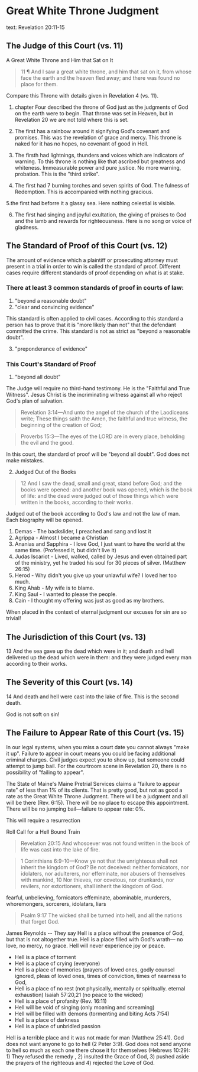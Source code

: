 # Great White Throne Judgment

text: Revelation 20:11-15

## The Judge of this Court (vs. 11)

A Great White Throne and Him that Sat on It

> 11 ¶ And I saw a great white throne, and him that sat on it, from whose face the earth and the heaven fled away; and there was found no place for them.

Compare this Throne with details given in Revelation 4 (vs. 11). 
1. chapter Four described the throne of God just as the judgments of God on the earth were to begin. That throne was set in Heaven, but in Revelation 20 we are not told where this is set.

2. The first has a rainbow around it signifying God's covenant and promises. This was the revelation of grace and mercy. This throne is naked for it has no hopes, no covenant of good in Hell.

3. The firsth had lightnings, thunders and voices which are indicators of warning. To this throne is nothing like that ascribed but greatness and whiteness. Immeasurable power and pure justice. No more warning, probation. This is the "third strike".

4. The first had 7 burning torches and seven spirits of God. The fulness of Redemption. This is accompanied with nothing gracious.

5.the first had beforre it a glassy sea. Here nothing celestial is visible.

6. The first had singing and joyful exultation, the giving of praises to God and the lamb and rewards for righteousness. Here is no song or voice of gladness. 
  
## The Standard of Proof of this Court (vs. 12)

The amount of evidence which a plaintiff or prosecuting attorney must present in a trial in order to win is called the standard of proof. Different cases require different standards of proof depending on what is at stake. 

### There at least 3 common standards of proof in courts of law: 

1. "beyond a reasonable doubt"
2. "clear and convincing evidence"

This standard is often applied to civil cases. According to this standard a person has to prove that it is "more likely than not" that the defendant committed the crime. This standard is not as strict as "beyond a reasonable doubt".

3. "preponderance of evidence"

### This Court's Standard of Proof

1. "beyond all doubt"

The Judge will require no third-hand testimony. He is the "Faithful and True Witness". Jesus Christ is the incriminating witness against all who reject God's plan of salvation.

> Revelation 3:14&mdash;And unto the angel of the church of the Laodiceans write; These things saith the Amen, the faithful and true witness, the beginning of the creation of God; 

<!-- -->

> Proverbs 15:3&mdash;The eyes of the LORD are in every place, beholding the evil and the good.

In this court, the standard of proof will be "beyond all doubt". God does not make mistakes.

2. Judged Out of the Books 

> 12 And I saw the dead, small and great, stand before God; and the books were opened: and another book was opened, which is the book of life: and the dead were judged out of those things which were written in the books, according to their works.

Judged out of the book according to God's law and not the law of man. Each biography will be opened.

1. Demas - The backslider, I preached and sang and lost it
2. Agrippa - Almost I became a Christian
2. Ananias and Sapphira - I love God, I just want to have the world at the same time. (Professed it, but didn't live it)
2. Judas Iscariot - Lived, walked, called by Jesus and even obtained part of the ministry, yet he traded his soul for 30 pieces of silver. (Matthew 26:15)
3. Herod - Why didn't you give up your unlawful wife? I loved her too much.
4. King Ahab - My wife is to blame. 
5. King Saul - I wanted to please the people.
6. Cain - I thought my offering was just as good as my brothers.

When placed in the context of eternal judgment our excuses for sin are so trivial!

## The Jurisdiction of this Court (vs. 13)
13 And the sea gave up the dead which were in it; and death and hell delivered up the dead which were in them: and they were judged every man according to their works.


## The Severity of this Court (vs. 14)
14 And death and hell were cast into the lake of fire. This is the second death.

God is not soft on sin!

## The Failure to Appear Rate of this Court (vs. 15)

In our legal systems, when you miss a court date you cannot always "make it up". Failure to appear in court means you could be facing additional criminal charges. Civil judges expect you to show up, but someone could attempt to jump bail. For the courtroom scene in Revelation 20, there is no possibility of "failing to appear".

The State of Maine's Maine Pretrial Services claims a "failure to appear rate" of less than 1% of its clients. That is pretty good, but not as good a rate as the Great White Throne Judgment. There will be a judgment and all will be there (Rev. 6:15). There will be no place to escape this appointment. There will be no jumping bail&mdash;failure to appear rate: 0%.

This will require a resurrection

Roll Call for a Hell Bound Train 

> Revelation 20:15 And whosoever was not found written in the book of life was cast into the lake of fire.

<!-- -->

>1 Corinthians 6:9-10&mdash;Know ye not that the unrighteous shall not inherit the kingdom of God? Be not deceived: neither fornicators, nor idolaters, nor adulterers, nor effeminate, nor abusers of themselves with mankind, 10 Nor thieves, nor covetous, nor drunkards, nor revilers, nor extortioners, shall inherit the kingdom of God.

fearful, unbelieving, fornicators effeminate, abominable, murderers, whoremongers, sorcerers, idolatars, liars

> Psalm 9:17 The wicked shall be turned into hell, and all the nations that forget God.

James Reynolds -- They say Hell is a place without the presence of God, but that is not altogether true. Hell is a place filled with God's wrath&mdash; no love, no mercy, no grace. Hell will never experience joy or peace.

- Hell is a place of torment
- Hell is a place of crying (everyone)
- Hell is a place of memories (prayers of loved ones, godly counsel ignored, pleas of loved ones, times of conviction, times of nearness to God, 
- Hell is a place of no rest (not physically, mentally or spiritually. eternal exhaustion) Isaiah 57:20,21 (no peace to the wicked)
- Hell is a place of profanity (Rev. 16:11)
- Hell will be void of singing (only moaning and screaming)
- Hell will be filled with demons (tormenting and biting Acts 7:54)
- Hell is a place of darkness
- Hell is a place of unbridled passion

Hell is a terrible place and it was not made for man (Matthew 25:41). God does not want anyone to go to hell (2 Peter 3:9). God does not send anyone to hell so much as each one there chose it for themselves (Hebrews 10:29): 1) They refused the remedy , 2) insulted the Grace of God, 3) pushed aside the prayers of the righteous and 4) rejected the Love of God.